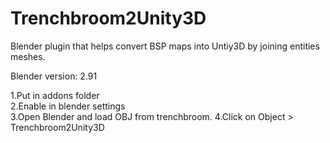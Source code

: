 # Trenchbroom2Unity3D
Blender plugin that helps convert BSP maps into Untiy3D by joining entities meshes.

Blender version: 2.91<br>

1.Put in addons folder<br>
2.Enable in blender settings<br>
3.Open Blender and load OBJ from trenchbroom.
4.Click on Object > Trenchbroom2Unity3D
